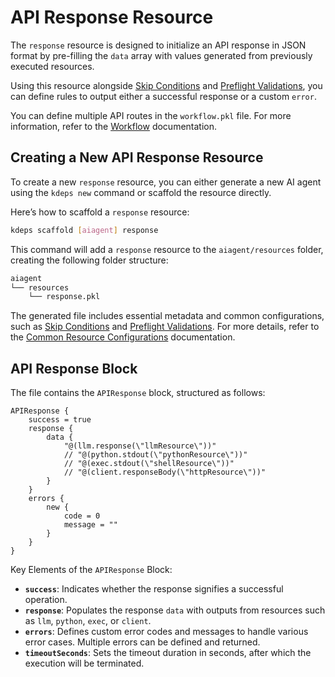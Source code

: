 # API Response Resource

The `response` resource is designed to initialize an API response in JSON format by pre-filling the `data` array with
values generated from previously executed resources.

Using this resource alongside [Skip Conditions](../resources/skip) and [Preflight
Validations](../resources/validations), you can define rules to output either a successful response or a custom `error`.

You can define multiple API routes in the `workflow.pkl` file. For more information, refer to the
[Workflow](../configuration/workflow) documentation.

## Creating a New API Response Resource

To create a new `response` resource, you can either generate a new AI agent using the `kdeps new` command or scaffold
the resource directly.

Here’s how to scaffold a `response` resource:

```bash
kdeps scaffold [aiagent] response
```

This command will add a `response` resource to the `aiagent/resources` folder, creating the following folder structure:

```bash
aiagent
└── resources
    └── response.pkl
```

The generated file includes essential metadata and common configurations, such as [Skip Conditions](../resources/skip)
and [Preflight Validations](../resources/validations). For more details, refer to the [Common Resource
Configurations](../resources/resources#common-resource-configurations) documentation.

## API Response Block

The file contains the `APIResponse` block, structured as follows:

```apl
APIResponse {
    success = true
    response {
        data {
            "@(llm.response(\"llmResource\"))"
            // "@(python.stdout(\"pythonResource\"))"
            // "@(exec.stdout(\"shellResource\"))"
            // "@(client.responseBody(\"httpResource\"))"
        }
    }
    errors {
        new {
            code = 0
            message = ""
        }
    }
}
```

Key Elements of the `APIResponse` Block:

- **`success`**: Indicates whether the response signifies a successful operation.
- **`response`**: Populates the response `data` with outputs from resources such as `llm`, `python`, `exec`, or
  `client`.
- **`errors`**: Defines custom error codes and messages to handle various error cases. Multiple errors can be defined
  and returned.
- **`timeoutSeconds`**: Sets the timeout duration in seconds, after which the execution will be terminated.
